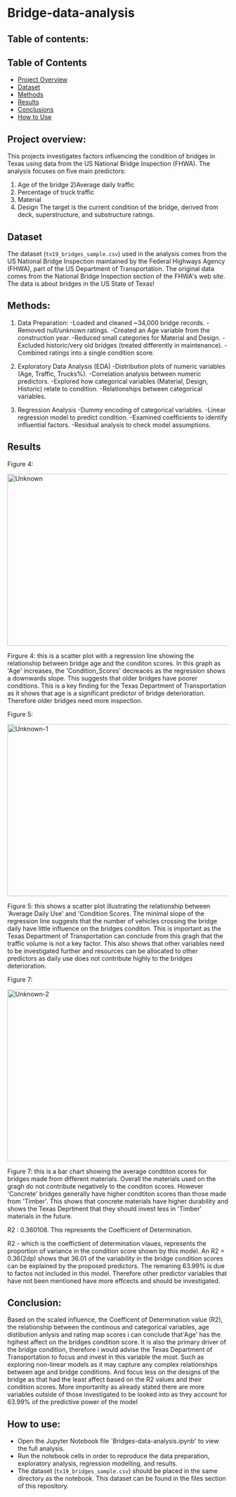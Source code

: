 # Bridge-data-analysis

## Table of contents:
## Table of Contents
- [Project Overview](#project-overview)
- [Dataset](#dataset)
- [Methods](#methods)
- [Results](#results)
- [Conclusions](#conclusion)
- [How to Use](#how-to-use)


## Project overview:
This projects investigates factors influencing the condition of bridges in Texas using data from the US National Bridge Inspection (FHWA).
The analysis focuses on five main predictors:
1) Age of the bridge
2)Average daily traffic
3) Percentage of truck traffic
4) Material
5) Design
The target is the current condition of the bridge, derived from deck, superstructure, and substructure ratings.

## Dataset
The dataset (`tx19_bridges_sample.csv`) used in the analysis comes from the US National Bridge Inspection maintained by the Federal Highways Agency (FHWA), part of the US Department of Transportation. The original data comes from the National Bridge Inspection section of the FHWA's web site. The data is about bridges in the US State of Texas! 

## Methods:
1) Data Preparation:
-Loaded and cleaned ~34,000 bridge records.
-Removed null/unknown ratings.
-Created an Age variable from the construction year.
-Reduced small categories for Material and Design.
-Excluded historic/very old bridges (treated differently in maintenance).
-Combined ratings into a single condition score.

2) Exploratory Data Analysis (EDA)
-Distribution plots of numeric variables (Age, Traffic, Trucks%).
-Correlation analysis between numeric predictors.
-Explored how categorical variables (Material, Design, Historic) relate to condition.
-Relationships between categorical variables.

3) Regression Analysis
-Dummy encoding of categorical variables.
-Linear regression model to predict condition.
-Examined coefficients to identify influential factors.
-Residual analysis to check model assumptions.

## Results
Figure 4:

<img width="687" height="391" alt="Unknown" src="https://github.com/user-attachments/assets/9d1e5758-8c7f-4f81-92c9-507fdbafa4d1" />

Firgure 4: this is a scatter plot with a regression line showing the relationship between bridge age and the conditon scores. In this graph as 'Age' increases, the 'Condition_Scores' decreaces as the regression shows a downwards slope. This suggests that older bridges have poorer conditions. This is a key finding for the Texas Department of Transportation as it shows that age is a significant predictor of bridge deterioration. Therefore older bridges need more inspection.

Figure 5:

<img width="687" height="391" alt="Unknown-1" src="https://github.com/user-attachments/assets/b9b6cee7-32e2-4e5b-aefb-051a0c9451de" />

Figure 5: this shows a scatter plot illustrating the relationship between 'Average Daily Use' and 'Condition Scores. The minimal slope of the regression line suggests that the number of vehicles crossing the bridge daily have little influence on the bridges conditon. This is important as the Texas Department of Transportation can conclude from this gragh that the traffic volume is not a key factor. This also shows that other variables need to be investigated further and resources can be allocated to other predictors as daily use does not contribute highly to the bridges deterioration.

Figure 7:

<img width="687" height="391" alt="Unknown-2" src="https://github.com/user-attachments/assets/6956e66f-b8a6-4efa-8699-c36a7ba4c198" />

Figure 7: this is a bar chart showing the average condtiton scores for bridges made from different materials. Overall the materials used on the gragh do not contribute negatively to the conditon scores. However 'Concrete' bridges generally have higher condtiton scores than those made from 'Timber'. This shows that concrete materials have higher durability and shows the Texas Deprtment that they should invest less in 'Timber' materials in the future.

R2 : 0.360108. This represents the Coefficient of Determination.

R2 - which is the coeffictient of determination vlaues, represents the proportion of variance in the condition score shown by this model. An R2 = 0.36(2dp) shows that 36.01 of the variability in the bridge condition scores can be explained by the proposed predictors. The remaning 63.99% is due to factos not included in this model. Therefore other predictor variables that have not been mentioned have more effcects and should be investigated.

## Conclusion:
Based on the scaled influence, the Coefficent of Determination value (R2), the relationship between the continous and categorical variables, age distibution anlysis and rating map scores i can conclude that'Age' has the hgihest affect on the bridges condition score. It is also the primary driver of the bridge condition, therefore i would advise the Texas Department of Transportation to focus and invest in this variable the most. Such as exploring non-linear models as it may capture any complex relationships between age and bridge conditions. And focus less on the designs of the bridge as that had the least affect based on the R2 values and their condition scores. More importanlty as already stated there are more variables outside of those investigated to be looked into as they account for 63.99% of the predictive power of the model

## How to use:
- Open the Jupyter Notebook file `Bridges-data-analysis.ipynb' to view the full analysis.  
- Run the notebook cells in order to reproduce the data preparation, exploratory analysis, regression modelling, and results.  
- The dataset (`tx19_bridges_sample.csv`) should be placed in the same directory as the notebook. This dataset can be found in the files section of this repository.

